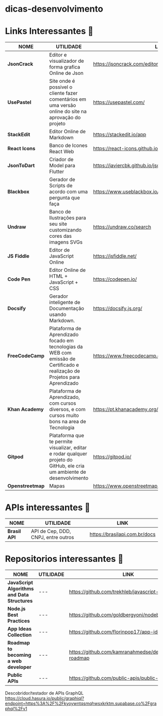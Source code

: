# dicas-desenvolvimento




# Links Interessantes :link:

 NOME     | UTILIDADE       | LINK
--------- |  ------------   | -------
**JsonCrack** | Editor e visualizador de forma grafica Online de Json|https://jsoncrack.com/editor
**UsePastel** | Site onde é possivel o cliente fazer comentários em uma versão online do site na aprovação do projeto |https://usepastel.com/
**StackEdit** | Editor Online de Markdown|https://stackedit.io/app
**React Icons** | Banco de Icones React Web|https://react-icons.github.io/
**JsonToDart** | Criador de Model para Flutter|https://javiercbk.github.io/json_to_dart/
**Blackbox** | Gerador de Scripts de acordo com uma pergunta que faça |https://www.useblackbox.io/search
**Undraw** | Banco de Ilustrações para seu site customizando cores das imagens SVGs |https://undraw.co/search
**JS Fiddle** | Editor de JavaScript Online |https://jsfiddle.net/
**Code Pen**  | Editor Online de HTML + JavaScript + CSS | https://codepen.io/
**Docsify**   | Gerador inteligente de Documentação usando Markdown. | https://docsify.js.org/
**FreeCodeCamp** | Plataforma de Aprendizado focado em tecnologias da WEB com emissão de Certificado e realização de Projetos para Aprendizado | https://www.freecodecamp.org/learn/
**Khan Academy** |Plataforma de Aprendizado, com cursos diversos, e com cursos muito bons na area de Tecnologia| https://pt.khanacademy.org/
**Gitpod** | Plataforma que te permite visualizar, editar e rodar qualquer projeto do GitHub, ele cria um ambiente de desenvolvimento | https://gitpod.io/
**Openstreetmap** | Mapas | https://www.openstreetmap.org/#map=5/-8.755/-47.637

# APIs interessantes :link:

 NOME     | UTILIDADE       | LINK
--------- |  ------------   | -------
**Brasil API** | API de Cep, DDD, CNPJ, entre outros | https://brasilapi.com.br/docs


# Repositorios interessantes :link:

 NOME     | UTILIDADE       | LINK
--------- |  ------------   | -------
**JavaScript Algorithms and Data Structures** | --- | https://github.com/trekhleb/javascript-algorithms
**Node.js Best Practices** | --- | https://github.com/goldbergyoni/nodebestpractices
**App Ideas Collection** | --- | https://github.com/florinpop17/app-ideas
**Roadmap to becoming a web developer** | --- | https://github.com/kamranahmedse/developer-roadmap
**Public APIs** | --- | https://github.com/public-apis/public-apis

Descobridor/testador de APIs GraphQL
https://cloud.hasura.io/public/graphiql?endpoint=https%3A%2F%2Fkyoywntqsmqhwsxkrktm.supabase.co%2Fgraphql%2Fv1